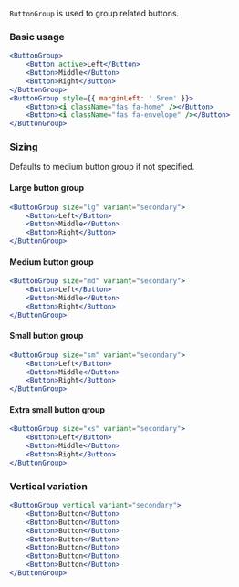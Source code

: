 `ButtonGroup` is used to group related buttons.

### Basic usage

```jsx
<ButtonGroup>
    <Button active>Left</Button>
    <Button>Middle</Button>
    <Button>Right</Button>
</ButtonGroup>
<ButtonGroup style={{ marginLeft: '.5rem' }}>
    <Button><i className="fas fa-home" /></Button>
    <Button><i className="fas fa-envelope" /></Button>
</ButtonGroup>
```

### Sizing

Defaults to medium button group if not specified.

#### Large button group

```jsx
<ButtonGroup size="lg" variant="secondary">
    <Button>Left</Button>
    <Button>Middle</Button>
    <Button>Right</Button>
</ButtonGroup>
```

#### Medium button group

```jsx
<ButtonGroup size="md" variant="secondary">
    <Button>Left</Button>
    <Button>Middle</Button>
    <Button>Right</Button>
</ButtonGroup>
```

#### Small button group

```jsx
<ButtonGroup size="sm" variant="secondary">
    <Button>Left</Button>
    <Button>Middle</Button>
    <Button>Right</Button>
</ButtonGroup>
```

#### Extra small button group

```jsx
<ButtonGroup size="xs" variant="secondary">
    <Button>Left</Button>
    <Button>Middle</Button>
    <Button>Right</Button>
</ButtonGroup>
```

### Vertical variation

```jsx
<ButtonGroup vertical variant="secondary">
    <Button>Button</Button>
    <Button>Button</Button>
    <Button>Button</Button>
    <Button>Button</Button>
    <Button>Button</Button>
    <Button>Button</Button>
    <Button>Button</Button>
</ButtonGroup>
```
